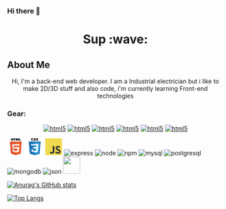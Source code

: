 ### Hi there 👋

<h1 align="center"> Sup :wave: </h1>

<h2> About Me </h2>

<p align="center">
  Hi, I'm a back-end web developer. I am a Industrial electrician but i like to make 2D/3D stuff and also code, i'm
  currently learning Front-end technologies
</p>

<h3>Gear:</h3>



<p align="center">
  <a href="https://fastapi.tiangolo.com/"><img
      src="https://cdn.jsdelivr.net/gh/cgmark101/CDN-stuff@main/dist/img/fastapi.svg" alt="html5" width="40" height="40"
      style="max-width:100%;" target="_blank"></a>
  <a href="https://www.python.org/"><img
      src="https://cdn.jsdelivr.net/gh/cgmark101/CDN-stuff@main/dist/img/python-icon.svg" alt="html5" width="40"
      height="40" style="max-width:100%;" target="_blank"></a>
  <a href="https://github.com/pypa/pip"><img
      src="https://cdn.jsdelivr.net/gh/cgmark101/CDN-stuff@main/dist/img/python-pip-logo.svg" alt="html5" width="40"
      height="40" style="max-width:100%;" target="_blank"></a>
  <a href="https://blender.org"><img src="https://cdn.jsdelivr.net/gh/cgmark101/CDN-stuff@main/dist/img/blender.svg"
      alt="html5" width="40" height="40" style="max-width:100%;" target="_blank"></a>
  <a href="https://www.djangoproject.com/"><img
      src="https://cdn.jsdelivr.net/gh/cgmark101/CDN-stuff@main/dist/img/djangoproject-icon.svg" alt="html5" width="40"
      height="40" style="max-width:100%;" target="_blank"></a>
  <a href="https://deta.sh"><img src="https://cdn.jsdelivr.net/gh/cgmark101/CDN-stuff@main/dist/img/deta.svg"
      alt="html5" width="40" height="40" style="max-width:100%;" target="_blank"></a>

  <img src="https://raw.githubusercontent.com/devicons/devicon/master/icons/html5/html5-original-wordmark.svg"
    alt="html5" width="40" height="40" style="max-width:100%;">
  <img src="https://raw.githubusercontent.com/devicons/devicon/master/icons/css3/css3-original-wordmark.svg" alt="css3"
    width="40" height="40" style="max-width:100%;">
  <img src="https://raw.githubusercontent.com/devicons/devicon/master/icons/javascript/javascript-original.svg"
    alt="javascript" width="40" height="40" style="max-width:100%;">
  <img src="https://www.vectorlogo.zone/logos/expressjs/expressjs-icon.svg" alt="express" height="40" width="40">
  <img src="https://www.vectorlogo.zone/logos/nodejs/nodejs-icon.svg" alt="node" height="40" width="40">
  <img src="https://www.vectorlogo.zone/logos/npmjs/npmjs-icon.svg" alt="npm" height="40" width="40">
  <img src="https://www.vectorlogo.zone/logos/mysql/mysql-icon.svg" alt="mysql" height="40" width="40">
  <img src="https://www.vectorlogo.zone/logos/postgresql/postgresql-icon.svg" alt="postgresql" height="40" width="40">
  <img src="https://www.vectorlogo.zone/logos/mongodb/mongodb-icon.svg" alt="mongodb" height="40" width="40">
  <img src="https://www.vectorlogo.zone/logos/json/json-icon.svg" alt="json" height="40" width="40">
  <img src="https://www.vectorlogo.zone/logos/nginx/nginx-icon.svg" alt="" height="40" width="40">
</p>

[![Anurag's GitHub
stats](https://github-readme-stats-six-phi.vercel.app/api?username=cgmark101&show_icons=true&theme=radical)](https://github.com/cgmark101/github-readme-stats)


[![Top
Langs](https://github-readme-stats-six-phi.vercel.app/api/top-langs/?username=cgmark101&show_icons=true&theme=radical)](https://github.com/cgmark101/github-readme-stats)